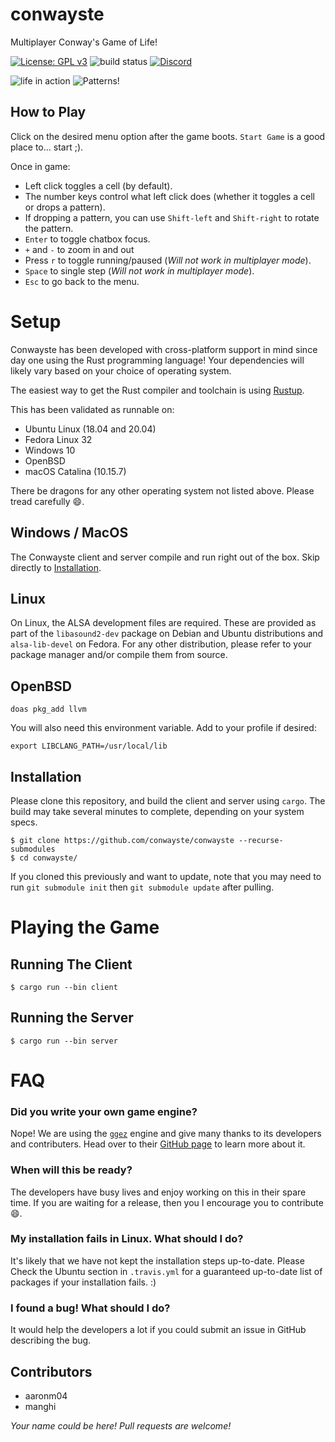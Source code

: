 # conwayste

Multiplayer Conway's Game of Life!

[![License: GPL v3](https://img.shields.io/badge/License-GPLv3-blue.svg)](https://www.gnu.org/licenses/gpl-3.0) ![build status](https://api.travis-ci.com/conwayste/conwayste.svg?branch=master) [![Discord](https://img.shields.io/discord/463752820026376202.svg?label=&logo=discord&logoColor=ffffff&color=7389D8&labelColor=6A7EC2)](https://discord.gg/mjSsUMw)

![life in action](https://s7.gifyu.com/images/BlaringTidyDutchsmoushond-mobile.gif)
![Patterns!](https://s8.gifyu.com/images/conwayste.gif)

## How to Play

Click on the desired menu option after the game boots. `Start Game` is a good place to... start ;).

Once in game:

* Left click toggles a cell (by default).
* The number keys control what left click does (whether it toggles a cell or drops a pattern).
* If dropping a pattern, you can use `Shift-left` and `Shift-right` to rotate the pattern.
* `Enter` to toggle chatbox focus.
* `+` and `-` to zoom in and out
* Press `r` to toggle running/paused (*Will not work in multiplayer mode*).
* `Space` to single step (*Will not work in multiplayer mode*).
* `Esc` to go back to the menu.

# Setup
Conwayste has been developed with cross-platform support in mind since day one using the Rust programming language! Your dependencies will likely vary based on your choice of operating system.

The easiest way to get the Rust compiler and toolchain is using [Rustup](https://rustup.rs/).

This has been validated as runnable on:
  * Ubuntu Linux (18.04 and 20.04)
  * Fedora Linux 32
  * Windows 10
  * OpenBSD
  * macOS Catalina (10.15.7)

There be dragons for any other operating system not listed above. Please tread carefully :smile:.

## Windows / MacOS

The Conwayste client and server compile and run right out of the box. Skip directly to [Installation](#installation).

## Linux

On Linux, the ALSA development files are required. These are provided as part of the `libasound2-dev` package on Debian and Ubuntu distributions and `alsa-lib-devel` on Fedora. For any other distribution, please refer to your package manager and/or compile them from source.

## OpenBSD

```
doas pkg_add llvm
```

You will also need this environment variable. Add to your profile if desired:
```
export LIBCLANG_PATH=/usr/local/lib
```

## Installation

Please clone this repository, and build the client and server using `cargo`. The build may take several minutes to complete, depending on your system specs.

```
$ git clone https://github.com/conwayste/conwayste --recurse-submodules
$ cd conwayste/
```

If you cloned this previously and want to update, note that you may need to run `git submodule init` then `git submodule update` after pulling.

# Playing the Game

## Running The Client
```
$ cargo run --bin client
```

## Running the Server
```
$ cargo run --bin server
```

# FAQ

### Did you write your own game engine?

Nope! We are using the [`ggez`](https://github.com/ggez/ggez) engine and give many thanks to its developers and contributers. Head over to their [GitHub page](https://github.com/ggez/ggez) to learn more about it.

### When will this be ready?

The developers have busy lives and enjoy working on this in their spare time. If you are waiting for a release, then you I encourage you to contribute :smile:.

### My installation fails in Linux. What should I do?

It's likely that we have not kept the installation steps up-to-date. Please Check the Ubuntu section in `.travis.yml` for a guaranteed up-to-date list of packages if your installation fails. :)

### I found a bug! What should I do?

It would help the developers a lot if you could submit an issue in GitHub describing the bug.

## Contributors

* aaronm04
* manghi

_Your name could be here! Pull requests are welcome!_
